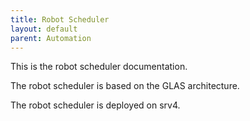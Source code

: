 ```yaml
---
title: Robot Scheduler
layout: default
parent: Automation
---
```


This is the robot scheduler documentation.

The robot scheduler is based on the GLAS architecture.

The robot scheduler is deployed on srv4.


